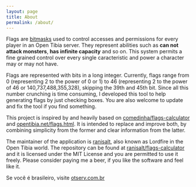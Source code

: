 ```yaml
---
layout: page
title: About
permalink: /about/
---
```


Flags are [bitmasks](http://en.wikipedia.org/wiki/Mask_%28computing%29) used to
control accesses and permissions for every player in an Open Tibia server. They
represent abilities such as **can not attack monsters**, **has infinite
capacity** and so on. This system permits a fine grained control over every
single caracteristic and power a character may or may not have.

Flags are represented with bits in a long integer. Currently, flags range from
0 (representing 2 to the power of 0 or 1) to 46 (representing 2 to the power of
46 or 140,737,488,355,328), skipping the 39th and 45th bit. Since all this
number crunching is time consuming, I developed this tool to help generating
flags by just checking boxes. You are also welcome to update and fix the tool if
you find something.

This project is inspired by and heavily based on
[comedinha/flags-calculator](https://github.com/comedinha/flags-calculator) and
[opentibia.net/flags.html](http://opentibia.net/page/flags.html). It is intended
to replace and improve both, by combining simplicity from the former and clear
information from the latter.

The maintainer of the application is [ranisalt](https://github.com/ranisalt),
also known as Lordfire in the Open Tibia world. The repository can be found at
[ranisalt/flags-calculator](http://github.com/ranisalt/flags-calculator) and it
is licensed under the MIT License and you are permitted to use it freely. Please
consider paying me a beer, if you like the software and feel like it.

Se você é brasileiro, visite [otserv.com.br](http://otserv.com.br)
